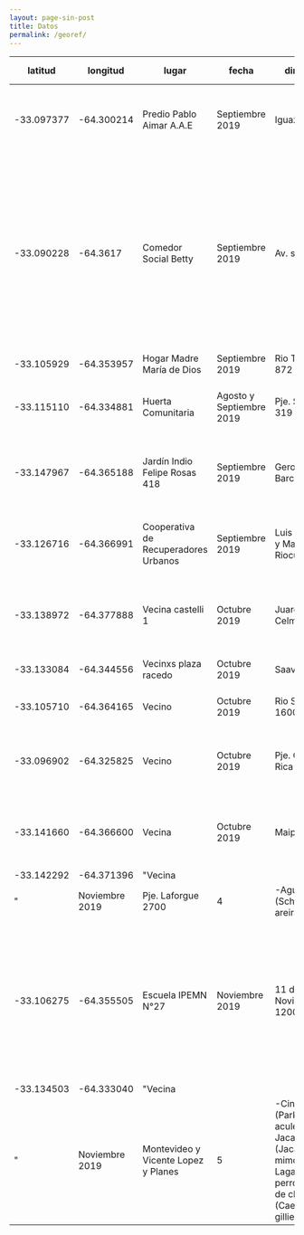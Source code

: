 ```yaml
---
layout: page-sin-post
title: Datos
permalink: /georef/
---
```


latitud|longitud|lugar|fecha|dirección|cant|especies colocadas|imagenes|
-------|---------|----|-----|---------|----|------------------|--------|
-33.097377|-64.300214|Predio Pablo Aimar A.A.E|Septiembre 2019|Iguazú|27|-Arca (Parasenegallia visco) -Aguaribay (Schinus areira)|respeto.org.ar/tequieroverde/img/AAE.jpg
-33.090228|-64.3617|Comedor Social Betty|Septiembre 2019|Av. spam|12|-Duraznero (Prunus persica) -Higuera (Ficus carica) -Jacaranda (Jacaranda mimosifolia) -Algarrobo blanco (Prosopis alba) -Arca (Parasenegallia visco) -Aguaribay (Schinus areira)|respeto.org.ar/tequieroverde/img/bety.jpg
-33.105929|-64.353957|Hogar Madre María de Dios|Septiembre 2019|Rio Tercero 872|5||
-33.115110|-64.334881|Huerta Comunitaria|Agosto y Septiembre 2019|Pje. Sta Cruz  319|4|-Jacaranda (Jacaranda mimosifolia) -Higuera (Ficus carica)|
-33.147967|-64.365188|Jardín Indio Felipe Rosas 418|Septiembre 2019|Geronimo del Barco 3028|6|-Arca (Parasenegallia visco) -Aguaribay (Schinus areira)|
-33.126716|-64.366991|Cooperativa de Recuperadores Urbanos|Septiembre 2019|Luis Reinaudi y Martires Riocuartenses|5|-Arca (Parasenegallia visco) -Aguaribay (Schinus areira)|
-33.138972|-64.377888|Vecina castelli 1|Octubre 2019|Juarez Celman 1600|5|-Arca (Parasenegallia visco) -Aguaribay (Schinus areira)|
-33.133084|-64.344556|Vecinxs plaza racedo|Octubre 2019|Saavedra 600|5|-Jacaranda (Jacaranda mimosifolia)|
-33.105710|-64.364165|Vecino |Octubre 2019|Rio Segundo 1600|2|-Aguaribay (Schinus areira)|
-33.096902|-64.325825|Vecino |Octubre 2019|Pje. Costa Rica 60|2|-Arca (Parasenegallia visco) -Algarrobo blanco (Prosopis alba)|
-33.141660|-64.366600|Vecina|Octubre 2019|Maipu 2600|2|-Arca (Parasenegallia visco) -Algarrobo blanco (Prosopis alba)|
-33.142292|-64.371396|"Vecina
"|Noviembre 2019|Pje. Laforgue 2700|4|-Aguaribay (Schinus areira)|
-33.106275|-64.355505|Escuela IPEMN N°27|Noviembre 2019|11 de Noviembre 1200|9|-Cina cina (Parkinsonia aculeata) -Algarrobo blanco (Prosopis alba) -Aguaribay (Schinus areira) -Lagaña de perro o Barba de chivo (Caesalpinia gilliesii)|
-33.134503|-64.333040|"Vecina
"|Noviembre 2019|Montevideo y Vicente Lopez y Planes|5|-Cina cina (Parkinsonia aculeata) -Jacaranda (Jacaranda mimosifolia) -Lagaña de perro o Barba de chivo (Caesalpinia gilliesii)|
